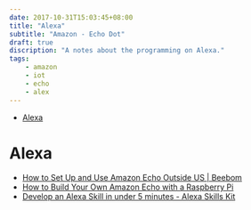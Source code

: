 ```yaml
---
date: 2017-10-31T15:03:45+08:00
title: "Alexa"
subtitle: "Amazon - Echo Dot"
draft: true
discription: "A notes about the programming on Alexa."
tags:
    - amazon
    - iot
    - echo
    - alex
---
```


<!-- MarkdownTOC -->

- [Alexa](#alexa)

<!-- /MarkdownTOC -->

# Alexa
- [How to Set Up and Use Amazon Echo Outside US | Beebom][&1]
- [How to Build Your Own Amazon Echo with a Raspberry Pi][&2]
- [Develop an Alexa Skill in under 5 minutes - Alexa Skills Kit][&3]

[&1]: https://beebom.com/how-to-set-up-and-use-amazon-echo-outside-us/
[&2]: https://lifehacker.com/how-to-build-your-own-amazon-echo-with-a-raspberry-pi-1787726931
[&3]: https://developer.amazon.com/alexa-skills-kit/alexa-skill-quick-start-tutorial
